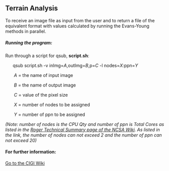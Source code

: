 ## Terrain Analysis

To receive an image file as input from the user and to return a file of the equivalent format with values calculated by running the Evans-Young methods in parallel.

##### Running the program:

Run through a script for qsub, **script.sh**:

&nbsp;&nbsp;&nbsp;&nbsp;&nbsp;&nbsp;qsub script.sh -v inImg=*A*,outImg=*B*,p=*C* -l nodes=*X*:ppn=*Y*

&nbsp;&nbsp;&nbsp;&nbsp;&nbsp;&nbsp; *A* = the name of input image

&nbsp;&nbsp;&nbsp;&nbsp;&nbsp;&nbsp; *B* = the name of output image

&nbsp;&nbsp;&nbsp;&nbsp;&nbsp;&nbsp; *C* = value of the pixel size

&nbsp;&nbsp;&nbsp;&nbsp;&nbsp;&nbsp; *X* = number of nodes to be assigned

&nbsp;&nbsp;&nbsp;&nbsp;&nbsp;&nbsp; *Y* = number of ppn to be assigned

*(Note: number of nodes is the CPU Qty and number of ppn is Total Cores as listed in the [Roger Technical Summary page of the NCSA Wiki](https://wiki.ncsa.illinois.edu/display/ROGER/ROGER+Technical+Summary). As listed in the link, the number of nodes can not exceed 2 and the number of ppn can not exceed 20)*

#### For further information:
[Go to the CIGI Wiki](https://wiki.cigi.illinois.edu/display/UP/Parallel+Terrain+Analysis+on+DEMs)
